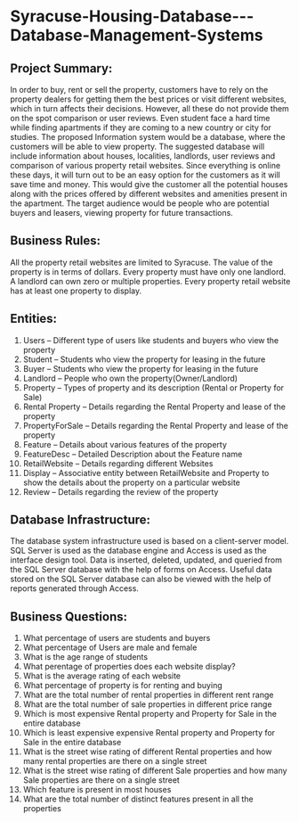 # Syracuse-Housing-Database---Database-Management-Systems

## Project Summary:

In order to buy, rent or sell the property, customers have to rely on the property dealers for getting them the best prices or visit different websites, which in turn affects their decisions. However, all these do not provide them on the spot comparison or user reviews. Even student face a hard time while finding apartments if they are coming to a new country or city for studies. The proposed Information system would be a database, where the customers will be able to view property. The suggested database will include information about houses, localities, landlords, user reviews and comparison of various property retail websites. Since everything is online these days, it will turn out to be an easy option for the customers as it will save time and money. This would give the customer all the potential houses along with the prices offered by different websites and amenities present in the apartment. The target audience would be people who are potential buyers and leasers, viewing property for future transactions.

## Business Rules:
All the property retail websites are limited to Syracuse.
The value of the property is in terms of dollars.
Every property must have only one landlord.
A landlord can own zero or multiple properties.
Every property retail website has at least one property to display.

## Entities:
1)	Users – Different type of users like students and buyers who view the property
2)	Student – Students who view the property for leasing in the future
3)	Buyer – Students who view the property for leasing in the future
4)	Landlord – People who own the property(Owner/Landlord)
5)	Property – Types of property and its description (Rental or Property for Sale)
6)	Rental Property – Details regarding the Rental Property and lease of the property
7)	PropertyForSale – Details regarding the Rental Property and lease of the property
8)	Feature – Details about various features of the property
9)	FeatureDesc – Detailed Description about the Feature name
10)	RetailWebsite – Details regarding different Websites
11)	Display – Associative entity between RetailWebsite and Property to show the details about the property on a particular website
12)	Review – Details regarding the review of the property

## Database Infrastructure:
The database system infrastructure used is based on a client-server model. SQL Server is used as the database engine and Access is used as the interface design tool. Data is inserted, deleted, updated, and queried from the SQL Server database with the help of forms on Access. Useful data stored on the SQL Server database can also be viewed with the help of reports generated through Access.

## Business Questions:
1) What percentage of users are students and buyers
2) What percentage of Users are male and female
3) What is the age range of students
4) What perentage of properties does each website display?
5) What is the average rating of each website
6) What percentage of property is for renting and buying
7) What are the total number of rental properties in different rent range
8) What are the total number of sale properties in different price range
9) Which is most expensive Rental property and Property for Sale in the entire database
10) Which is least expensive expensive Rental property and Property for Sale in the entire database
11) What is the street wise rating of different Rental properties and how many rental properties are there on a single street
12) What is the street wise rating of different Sale properties and how many Sale properties are there on a single street
13) Which feature is present in most houses
14) What are the total number of distinct features present in all the properties



